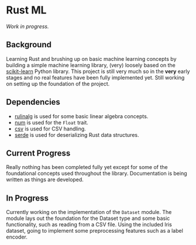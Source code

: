 # Rust ML 

*Work in progress.*

## Background 

Learning Rust and brushing up on basic machine learning concepts by building a simple machine learning library, (very) loosely based on the [scikit-learn](https://github.com/scikit-learn/scikit-learn) Python library. This project is still very much so in the **very** early stages and no real features have been fully implemented yet. Still working on setting up the foundation of the project.

## Dependencies

- [rulinalg](https://github.com/AtheMathmo/rulinalg) is used for some basic linear algebra concepts.
- [num](https://github.com/rust-num/num) is used for the `Float` trait.
- [csv](https://github.com/BurntSushi/rust-csv) is used for CSV handling.
- [serde](https://github.com/serde-rs/serde) is used for deserializing Rust data structures.

## Current Progress

Really nothing has been completed fully yet except for some of the foundational concepts used throughout the library. Documentation is being written as things are developed. 

## In Progress

Currently working on the implementation of the `Dataset` module. The module lays out the foundation for the Dataset type and some basic functionality, such as reading from a CSV file. Using the included Iris dataset, going to implement some preprocessing features such as a label encoder. 
